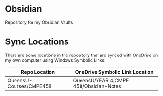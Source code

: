 # Obsidian
Repository for my Obsidian Vaults

# Sync Locations
There are some locations in the repository that are synced with OneDrive on my own computer using Windows Symbolic Links:

| Repo Location | OneDrive Symbolic Link Location |
|---------------|------------------------|
| QueensU-Courses/CMPE458 | QueensU/YEAR 4/CMPE 458/Obsidian-Notes |
